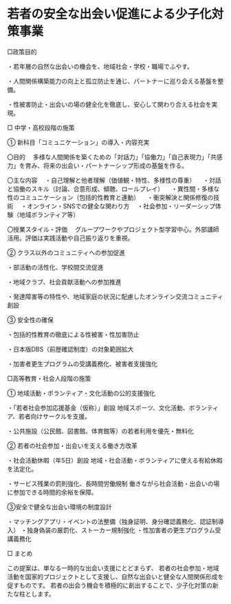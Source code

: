 # 若者の安全な出会い促進による少子化対策事業

□政策目的

・若年層の自然な出会いの機会を、地域社会・学校・職場でふやす。

・人間関係構築能力の向上と孤立防止を通じ、パートナーに巡り会える基盤を整備。

・性被害防止・出会いの場の健全化を徹底し、安心して関わり合える社会を実現。

□ 中学・高校段階の施策

① 新科目「コミュニケーション」の導入・内容充実

〇目的
 多様な人間関係を築くための「対話力」「協働力」「自己表現力」「共感力」を育み、将来の出会い・パートナーシップ形成の基盤を作る。

〇主な内容
 ・自己理解と他者理解（価値観・特性、多様性の尊重）
 ・対話と協働のスキル（討論、合意形成、傾聴、ロールプレイ）
 ・異性間・多様な性のコミュニケーション（包括的性教育と連動）
 ・衝突解決と関係修復の技術
 ・オンライン・SNSでの健全な関わり方
 ・社会参加・リーダーシップ体験（地域ボランティア等）

〇授業スタイル・評価
 グループワークやプロジェクト型学習中心。外部講師活用。評価は実践活動や自己振り返りを重視。

② クラス以外のコミュニティへの参加促進

・部活動の活性化、学校間交流促進

・地域クラブ、社会貢献活動への参加推進

・発達障害等の特性や、地域家庭の状況に配慮したオンライン交流コミュニティ創設

③ 安全性の確保

・包括的性教育の徹底による性被害・性加害防止

・日本版DBS（前歴確認制度）の対象範囲拡大

・加害者更生プログラムの受講義務化、被害者支援強化

□高等教育・社会人段階の施策

① 地域活動・ボランティア・文化活動の公的支援強化

・「若者社会参加応援基金（仮称）」創設
地域スポーツ、文化活動、ボランティア、若者向けサークルを支援。

・公共施設（公民館、図書館、体育館等）の若者利用を優先・無料化

② 若者の社会参加・出会いを支える働き方改革

・社会活動休暇（年5日）創設
地域・社会活動・ボランティアに使える有給休暇を法定化。

・サービス残業の罰則強化、長時間労働規制
働きながら社会活動・出会いの場に参加できる時間的余裕を保障。

③安全で健全な出会い環境の制度設計

・マッチングアプリ・イベントの法整備（独身証明、身分確認義務化、認証制導入）
・独身偽装の厳罰化、ストーカー規制強化
・性加害者の更生プログラム受講義務化

□ まとめ

この提案は、単なる一時的な出会い支援にとどまらず、
若者の社会参加・地域活動を国家的プロジェクトとして支援し、自然な出会いと健全な人間関係形成を促すものです。
若者の出会う機会を積極的に創出することで、少子化対策の新たな柱とします。